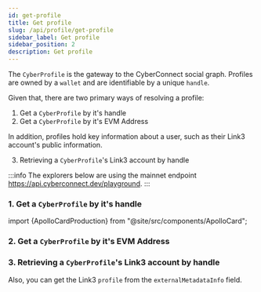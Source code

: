 ```yaml
---
id: get-profile
title: Get profile
slug: /api/profile/get-profile
sidebar_label: Get profile
sidebar_position: 2
description: Get profile
---
```


The `CyberProfile` is the gateway to the CyberConnect social graph. Profiles are owned by a `wallet` and are identifiable by a unique `handle`.

Given that, there are two primary ways of resolving a profile:

1. Get a `CyberProfile` by it's handle
2. Get a `CyberProfile` by it's EVM Address

In addition, profiles hold key information about a user, such as their Link3 account's public information.

3. Retrieving a `CyberProfile`'s Link3 account by handle

:::info
The explorers below are using the mainnet endpoint https://api.cyberconnect.dev/playground.
:::

### 1. Get a `CyberProfile` by it's handle

import {ApolloCardProduction} from "@site/src/components/ApolloCard";

<ApolloCardProduction queryName="getProfileByHandle" />

### 2. Get a `CyberProfile` by it's EVM Address

<ApolloCardProduction queryName="getProfileByAddress" />

### 3. Retrieving a `CyberProfile`'s Link3 account by handle

Also, you can get the Link3 `profile` from the `externalMetadataInfo` field.

<ApolloCardProduction queryName="getLink3ProfileData" />

<!-- This can be retrieved using the `externalMetadataInfo` field. -->
